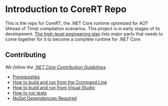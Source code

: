 # Introduction to CoreRT Repo

This is the repo for CoreRT, the .NET Core runtime optimized for AOT (Ahead of Time) compilation scenarios. This project is in early stages of its development.  [The high-level engineering plan](high-level-engineering-plan.md) lists major parts that needs to come together for it to become a complete runtime for .NET Core.

## Contributing

*We follow the [.NET Core Contribution Guidelines](https://github.com/dotnet/coreclr/blob/master/Documentation/project-docs/contributing.md).*

- [Prerequisites](prerequisites-for-building.md)
- [How to build and run from the Command Line](how-to-build-and-run-ilcompiler-in-console-shell-prompt.md)
- [How to build and run from Visual Studio](how-to-build-and-run-ilcompiler-in-visual-studio-2015.md)
- [How to run tests](how-to-run-tests.md)
- [NuGet Dependencies Required](nuget-dependencies-for-the-toolchain.md)
